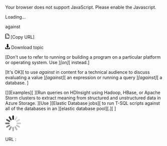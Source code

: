 Your browser does not support JavaScript. Please enable the Javascript.

Loading...

against

![Copy URL](against_files/Copy.png) [Copy URL]

![Download](against_files/Download.png)
Download topic

[Don't use to refer to running or building a program on a particular platform or operating system. Use ]*[on]*[ instead.]

[It's OK][ to use *against* in content for a technical audience to discuss evaluating a value ]*[against]*[ an expression or running a query ]*[against]*[ a database. ]

[][Examples][
][Run queries on HDInsight using Hadoop, HBase, or Apache Storm clusters to extract meaning from structured and unstructured data in Azure Storage.
][Use ][Elastic Database jobs][ to run T-SQL scripts against all of the databases in an ][elastic database pool][.][
]

![In progress](against_files/activity-large.gif)

URL :


